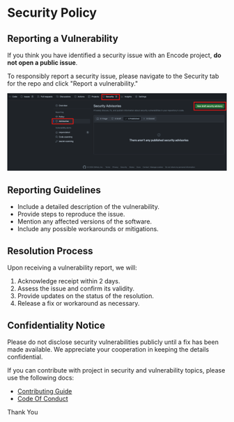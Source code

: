# Security Policy

## Reporting a Vulnerability

If you think you have identified a security issue with an Encode project, **do not open a public issue**.

To responsibly report a security issue, please navigate to the Security tab for the repo and click "Report a vulnerability."

![Screenshot of repo security tab showing "Report a vulnerability" button](/docs/img/security-report.png)

## Reporting Guidelines

- Include a detailed description of the vulnerability.
- Provide steps to reproduce the issue.
- Mention any affected versions of the software.
- Include any possible workarounds or mitigations.

## Resolution Process

Upon receiving a vulnerability report, we will:

1. Acknowledge receipt within 2 days.
2. Assess the issue and confirm its validity.
3. Provide updates on the status of the resolution.
4. Release a fix or workaround as necessary.

## Confidentiality Notice

Please do not disclose security vulnerabilities publicly until a fix has been made available. We appreciate your cooperation in keeping the details confidential.

If you can contribute with project in security and vulnerability topics, please use the following docs:

- [Contributing Guide](/CONTRIBUTING.md)
- [Code Of Conduct](/CODE_OF_CONDUCT.md)

Thank You
